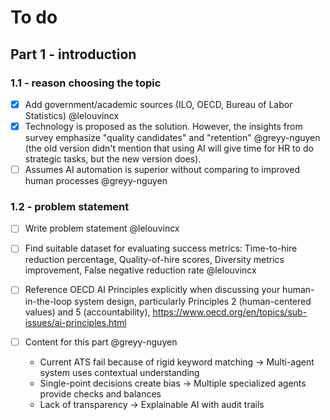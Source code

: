# To do

## Part 1 - introduction

### 1.1 - reason choosing the topic

- [x] Add government/academic sources (ILO, OECD, Bureau of Labor Statistics) @lelouvincx
- [x] Technology is proposed as the solution. However, the insights from survey emphasize "quality candidates" and "retention" @greyy-nguyen (the old version didn't mention that using AI will give time for HR to do strategic tasks, but the new version does).
- [ ] Assumes AI automation is superior without comparing to improved human processes @greyy-nguyen

### 1.2 - problem statement

- [ ] Write problem statement @lelouvincx

- [ ] Find suitable dataset for evaluating success metrics: Time-to-hire reduction percentage, Quality-of-hire scores, Diversity metrics improvement, False negative reduction rate @lelouvincx

- [ ] Reference OECD AI Principles explicitly when discussing your human-in-the-loop system design, particularly Principles 2 (human-centered values) and 5 (accountability), https://www.oecd.org/en/topics/sub-issues/ai-principles.html

- [ ] Content for this part @greyy-nguyen
  - Current ATS fail because of rigid keyword matching → Multi-agent system uses contextual understanding
  - Single-point decisions create bias → Multiple specialized agents provide checks and balances
  - Lack of transparency → Explainable AI with audit trails
